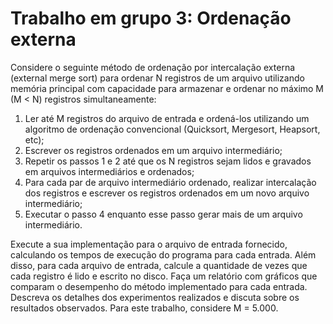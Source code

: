 # Trabalho em grupo 3: Ordenação externa

Considere o seguinte método de ordenação por intercalação externa (external merge sort) para ordenar N registros de um arquivo utilizando memória principal com capacidade para armazenar e ordenar no máximo M (M < N) registros simultaneamente:

1. Ler até M registros do arquivo de entrada e ordená-los utilizando um algoritmo de ordenação convencional (Quicksort, Mergesort, Heapsort, etc);
2. Escrever os registros ordenados em um arquivo intermediário;
3. Repetir os passos 1 e 2 até que os N registros sejam lidos e gravados em arquivos intermediários e ordenados;
4. Para cada par de arquivo intermediário ordenado, realizar intercalação dos registros e escrever os registros ordenados em um novo arquivo intermediário;
5. Executar o passo 4 enquanto esse passo gerar mais de um arquivo intermediário.

Execute a sua implementação para o arquivo de entrada fornecido, calculando os tempos de execução do programa para cada entrada. Além disso, para cada arquivo de entrada, calcule a quantidade de vezes que cada registro é lido e escrito no disco. Faça um relatório com gráficos que comparam o desempenho do método implementado para cada entrada. Descreva os detalhes dos experimentos realizados e discuta sobre os resultados observados. Para este trabalho, considere M = 5.000.
